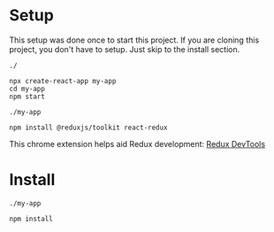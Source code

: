 # Setup

This setup was done once to start this project. If you are cloning this project, you don't have to setup. Just skip to the install section.

`./`
``` shell
npx create-react-app my-app
cd my-app
npm start
```

`./my-app`
``` shell
npm install @reduxjs/toolkit react-redux
```

This chrome extension helps aid Redux development: [Redux DevTools](https://chromewebstore.google.com/detail/redux-devtools/lmhkpmbekcpmknklioeibfkpmmfibljd?hl=en)

# Install

`./my-app`
``` shell
npm install
```